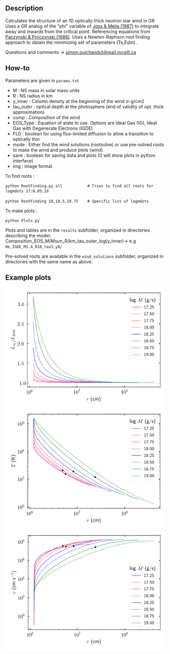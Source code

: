 ## Description

Calculates the structure of an 1D optically thick neutron star wind in GR 
Uses a GR analog of the "phi" variable of [Joss & Melia (1987)](http://adsabs.harvard.edu/abs/1987ApJ...312..700J) to integrate away and inwards from the critical point.
Referencing equations from [Paczynski & Proczynski (1986)](http://adsabs.harvard.edu/abs/1986ApJ...302..519P).
Uses a Newton-Raphson root finding approach to obtain the minimizing set of parameters (Ts,Edot) .  

Questions and comments -> simon.guichandut@mail.mcgill.ca

## How-to

Parameters are given in `params.txt`
* M : NS mass in solar mass units                                                             
* R : NS radius in km                                                                                        
* y_inner : Column density at the beginning of the wind in g/cm2 
* tau_outer : optical depth at the photosphere (end of validity of opt. thick approximation)
* comp : Composition of the wind
* EOS_Type : Equation of state to use.  Options are Ideal Gas (IG), Ideal Gas with Degenerate Electrons (IGDE)
* FLD : boolean for using flux-limited diffusion to allow a transition to optically thin
* mode : Either find the wind solutions (rootsolve) or use pre-solved roots to make the wind and produce plots (wind)
* save : boolean for saving data and plots (0 will show plots in python interface)
* img : image format 

To find roots :

    python RootFinding.py all           # Tries to find all roots for logmdots 17:0.05:19

    python RootFinding 18,18.5,18.75    # Specific list of logmdots

To make plots :

    python Plots.py

Plots and tables are in the `results` subfolder, organized in directories describing the model:
Composition_EOS_M/Msun_R/km_tau_outer_log(y_inner)-> e.g `He_IGDE_M1.4_R10_tau3_y8/`

Pre-solved roots are available in the `wind_solutions` subfolder, organized in directories with the same name as above.


## Example plots

![](/results/He_1.4_12_3_8/plots/Luminosity.png)
![](/results/He_1.4_12_3_8/plots/Temperature1.png)
![](/results/He_1.4_12_3_8/plots/Velocity.png)
